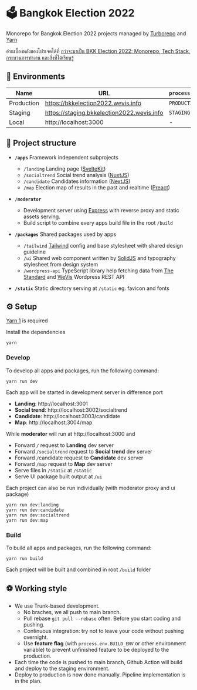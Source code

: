 # 🗳️ Bangkok Election 2022

Monorepo for Bangkok Election 2022 projects managed by [Turborepo](https://turborepo.org/) and [Yarn](https://classic.yarnpkg.com/lang/en/)

อ่านเบื้องหลังของโปรเจคได้ที่ [กว่าจะมาเป็น BKK Election 2022: Monorepo, Tech Stack, กระบวนการทำงาน และสิ่งที่ได้เรียนรู้](https://medium.com/wevisdemo/%E0%B8%81%E0%B8%A7%E0%B9%88%E0%B8%B2%E0%B8%88%E0%B8%B0%E0%B8%A1%E0%B8%B2%E0%B9%80%E0%B8%9B%E0%B9%87%E0%B8%99-bkk-election-2022-monorepo-tech-stack-%E0%B8%81%E0%B8%A3%E0%B8%B0%E0%B8%9A%E0%B8%A7%E0%B8%99%E0%B8%81%E0%B8%B2%E0%B8%A3%E0%B8%97%E0%B8%B3%E0%B8%87%E0%B8%B2%E0%B8%99-%E0%B9%81%E0%B8%A5%E0%B8%B0%E0%B8%AA%E0%B8%B4%E0%B9%88%E0%B8%87%E0%B8%97%E0%B8%B5%E0%B9%88%E0%B9%84%E0%B8%94%E0%B9%89%E0%B9%80%E0%B8%A3%E0%B8%B5%E0%B8%A2%E0%B8%99%E0%B8%A3%E0%B8%B9%E0%B9%89-1d4a08e71019)

## 🌳 Environments

| Name       | URL                                        | `process.env.BUILD_ENV` |
| ---------- | ------------------------------------------ | ----------------------- |
| Production | https://bkkelection2022.wevis.info         | `PRODUCTION`            |
| Staging    | https://staging.bkkelection2022.wevis.info | `STAGING`               |
| Local      | http://localhost:3000                      | -                       |

## 🍱 Project structure

- **`/apps`** Framework independent subprojects

  - `/landing` Landing page ([SvelteKit](https://kit.svelte.dev/))
  - `/socialtrend` Social trend analysis ([NuxtJS](https://nuxtjs.org/))
  - `/candidate` Candidates information ([NextJS](https://nextjs.org/))
  - `/map` Election map of results in the past and realtime ([Preact](https://preactjs.ir/))

- **`/moderator`**
  - Development server using [Express](https://expressjs.com/) with reverse proxy and static assets serving.
  - Build script to combine every apps build file in the root `/build`
- **`/packages`** Shared packages used by apps
  - `/tailwind` [Tailwind](https://tailwindcss.com/) config and base stylesheet with shared design guideline
  - `/ui` Shared web component written by [SolidJS](https://www.solidjs.com/) and typography stylesheet from design system
  - `/wordpress-api` TypeScript library help fetching data from [The Standard](https://thestandard.co) and [WeVis](https://wevis.info) Wordpress REST API
- **`/static`** Static directory serving at `/static` eg. favicon and fonts

## ⚙️ Setup

[Yarn 1](https://classic.yarnpkg.com/lang/en/) is required

Install the dependencies

```
yarn
```

### Develop

To develop all apps and packages, run the following command:

```
yarn run dev
```

Each app will be started in development server in difference port

- **Landing**: http://localhost:3001
- **Social trend**: http://localhost:3002/socialtrend
- **Candidate**: http://localhost:3003/candidate
- **Map**: http://localhost:3004/map

While **moderator** will run at http://localhost:3000 and

- Forward `/` request to **Landing** dev server
- Forward `/socialtrend` request to **Social trend** dev server
- Forward `/`candidate request to **Candidate** dev server
- Forward `/map` request to **Map** dev server
- Serve files in `/static` at `/static`
- Serve UI package built output at `/ui`

Each project can also be run individually (with moderator proxy and ui package)

```
yarn run dev:landing
yarn run dev:candidate
yarn run dev:socialtrend
yarn run dev:map
```

### Build

To build all apps and packages, run the following command:

```
yarn run build
```

Each project will be built and combined in root `/build` folder

## ⚽ Working style

- We use Trunk-based development.
  - No braches, we all push to main branch.
  - Pull rebase `git pull --rebase` often. Before you start coding and pushing.
  - Continuous integration: try not to leave your code without pushing overnight.
  - Use **feature flag** (with `process.env.BUILD_ENV` or other environment variable) to prevent unfinished feature to be deployed to the production.
- Each time the code is pushed to main branch, Github Action will build and deploy to the staging environment.
- Deploy to production is now done manually. Pipeline implementation is in the plan.
